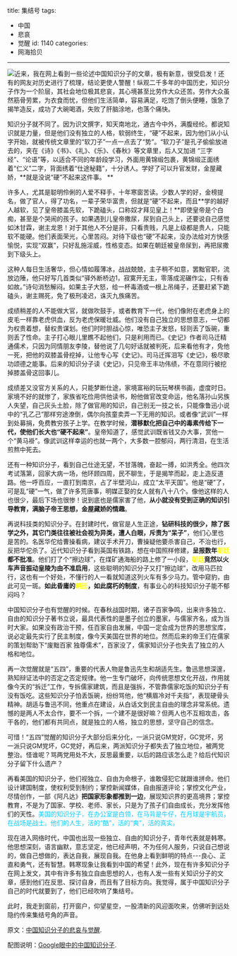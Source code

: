 title: 集结号
tags:
  - 中国
  - 悲哀
  - 觉醒
id: 1140
categories:
  - 网海拾贝
---

[![](http://a.kainy.cn/201006/Google%E7%9C%BC%E4%B8%AD%E7%9A%84%E4%B8%AD%E5%9B%BD%E7%9F%A5%E8%AF%86%E5%88%86%E5%AD%90.png)](http://a.kainy.cn/201006/Google%E7%9C%BC%E4%B8%AD%E7%9A%84%E4%B8%AD%E5%9B%BD%E7%9F%A5%E8%AF%86%E5%88%86%E5%AD%90.png)近来，我在网上看到一些论述中国知识分子的文章，极有新意，很受启发！还有的网友对历史进行了梳理，结论更使人警醒！纵观二千多年的中国历史，知识分子作为一个阶层，其社会地位极其悲哀，其心境甚至比劳作大众还苦。劳作大众虽然筋骨劳累，为衣食而忧，但他们生活简单，容易满足，吃饱了倒头便睡，饿急了揭竿造反，成功了大碗喝酒，失败了肝脑涂地，也落个痛快。

知识分子就不同了。因为识文撰字，知天南地北，通古今中外，满腹经纶。都说知识就是力量，但是他们没有独立的人格，软弱终生，“硬”不起来，因为他们从小认字开始，就被传统文章里的“软刀子”一点一点去了“势”。“软刀子”是孔子偷偷放进去的，夹在《诗》《书》、《礼》、《乐》、《春秋》等文章里，后人又加进 “三字经”、“论语”等，以适合不同的年龄段学习，外面用黄锦缎包裹，黄锦缎正面绣着“仁义”二字，背面绣着“仕途秘籍”，十分诱人。学好了可以升官发财，金屋藏娇，**就是没说“硬”不起来这件事。<!--more-->
**

许多人，尤其是聪明伶俐的人爱不释手，十年寒窗苦读。少数人学的好，金榜提名，做了官人，得了功名，一辈子荣华富贵，但就是“硬”不起来，而且**学的越好人越软，见了皇帝膝盖先软，下跪磕头，口称奴才拜见皇上！**即使皇帝是个白痴，甚至是个哭闹的孩子。如果遇到儿皇帝撒尿，尿到自己头上，还要说自己感觉如沐甘霖，谢主龙恩！对于其他人不分是非，只看贵贱，凡是上级都是贵人，只能软不能硬。他们表面荣光，心里苦闷。对待下级也“硬”不起来，没办法给对方快感愉悦，实现“双赢”，只好乱施淫威，性格变态。如果在朝廷被皇帝尿到，再把尿撒到下级头上。

这种人每日生活奢华，但心情如履薄冰，战战兢兢，主子稍不如意，罢黜官职，流放边陲，他只好写几首类似“驿外断桥边1，寂寞开无主，零落成泥碾作尘，只有香如故。”诗句消愁解闷。如果主子大怒，给一杯毒酒或一根上吊绳子，还要赶紧下跪磕头，谢主赐死，免了极刑凌迟，诛灭九族痛苦。

成绩稍差的人不能做大官，就做吹鼓手，或者教育下一代，他们像附在老虎身上的皮毛一样靠老虎供血，反为老虎保暖壮威。他们没有自己独立的思想意志，一切都为权贵着想，替权贵谋划。他们时时胆战心惊，唯恐主子发怒，轻则丢了饭碗，重则丢了性命。主子打心眼儿里瞧不起他们，只是利用而已。《史记》作者司马迁精通儒术，只因为同情朋友李陵，替他说了几句好话就被判死，后来看他有才，免他一死，把他的双膝盖骨挖掉，让他专心写《史记》。司马迁挥泪写《史记》，极尽歌功颂德之能事。后来的知识分子读《史记》，只见帝王丰功伟绩，不在意同行被挖掉膝盖骨这回事儿。

成绩差又没官方关系的人，只能梦断仕途，家境富裕的玩玩琴棋书画，虚度时日。家境不好的就惨了，家族省吃俭用供他读书，盼他做官改变命运，他名落孙山另族人失望，自己灰头土脸，除了做官用的知识，自己别无一技之长，只能像鲁迅小说中的“孔乙己”那样穷途潦倒，偶尔向孩童卖弄一下无用的知识。或者像“武训”一样到处募捐，免费教穷孩子上学。在教学时候，**潜移默化把自己中的毒素传给下一代，使他们长大也“硬不起来”**。皇帝知道了，感觉武训既省钱又办大事，赏他一个“黄马褂”。像武训这样幸运的也就一两个，大多数一腔郁闷，两行清泪，在生活煎熬中死去。

还有一种知识分子，看到自己仕途无望，不甘落魄，奋起一搏，如洪秀全。他四次考试落第，回家大病一场，他环顾四周，民不聊生，于是揭竿而起，走上造反道路。他一呼百应，一直打到南京，占了半壁河山，成立“太平天国”。他是“硬”了，可是乱“硬”一气，做了许多荒唐事，明媒正娶的女人就有八十八个。像他这样的人也很少，最后下场也很惨！说到底也是儒家害了他，**从小就没有受到正确的知识引导教育，满脑子帝王思想，金屋藏娇的情趣**。

再说科技类的知识分子。在封建时代，做官是人生正途，**钻研科技的很少，除了医学之外，其它门类往往被社会视为异类，遭人白眼，斥责为“呆子”**，他们心里也是苦的。名医华佗给曹操看病，建议手术开刀，曹操疑他要杀害自己，不治也行，反把华佗杀了。近代知识分子看到英国有铁路，想在中国照样修建，**呈报数年<span style="color: #ffff00;">朝廷</span>都不批准**。他们打了个“擦边球”，在煤矿通海船的路上修了一小段，**<span style="color: #ffff00;">朝廷</span>竟然以火车声音振动皇陵为由不准启用**，这些聪明的知识分子又打“擦边球”，改用马匹拉行，这也有一个好处，不懂行的人一看就知道这列火车有多少马力。管中窥豹，由此可见一斑。**如此昏庸的**<span style="color: #ffff00;">**朝廷**</span>**，如此腐朽的制度**，有事业心的科技知识分子能不郁闷吗？

中国知识分子也有觉醒的时候。在春秋战国时期，诸子百家争鸣，出来许多独立、自由的知识分子著书立说，最具代表性的是墨子创立的墨家，与儒家齐名，成为当时大家。如果没有政治干预，任百家自由发展，中国一定会成为世界的思想宝库，说必定最先实行了民主制度，像今天美国在世界的地位。然而后来的帝王们在儒家的策划帮助下“废黜百家 独尊儒术”，百家没了，儒家知识分子也失去了独立的人格和地位。

再一次觉醒就是“五四”，重要的代表人物是鲁迅先生和胡适先生。鲁迅思想深邃，熟知辩证法中的否定之否定规律。他一生专门破坏，向传统思想文化开战，作用就像今天的“拆迁”工作，专拆儒家建筑，而且是强拆，不管靠儒家吃饭的知识分子有没有饭吃。这些知识分子怕丢饭碗，纷纷骂他，他“横眉冷对千夫指”，表现硬骨头精神。胡适与鲁迅不同，他重点在建设，从白话文到民主自由的理念非常系统。遗憾的是两人不太合作，要不一个拆，一个建不是很好嘛？但两人也不互相攻击，各干各的，他们都有共同点，就是独立的人格，独立的思想，坚守自己的信念。

可惜！“五四”觉醒的知识分子大部分后来分化，一派只说GM党好，GC党坏，另一派只说GM党坏，GC党好，再后来，两派知识分子都失去了独立地位，被两党整治。怪谁呢？骂两党用处不大，反思最重要，以后的路应该怎么走？给后代知识分子留下什么遗产？

再看美国的知识分子，他们视独立、自由为命根子，谁敢侵犯它就跟谁拼命。他们设计建国制度，使权利受到制约；掌控新闻媒体，自由报道评论；掌控文化产业，尽情创作，一部《阿凡达》**把国家形象都推到一边**，展现知识界的更高境界；掌控教育，不是为了国家、学校、老师、家长，只是为了孩子们自由成长，充分发挥他们的天性。<span style="color: #00ccff;">美国的知识分子，在办公室是白领，在马背是牛仔，在月球是宇航员，在战场是战士。他们的人生，活的“酷”，活的“爽”，活的真实。</span>

现在进入网络时代，中国也出现一些独立、自由的知识分子，青年代表就是韩寒。他思想深刻，语言幽默，意志坚定，他已经声明，不为任何人服务，只说自己想说的，做自己想做的，表达自我，展现自我。在他身上看到鲜明的特点---良心、正直和勇气，还有智慧。韩寒现象让我看到中国的希望！此外，现在有许多知识分子在网上发文，其中有许多有独立自由思想的人，也有人发一些有关知识分子的文章，感到他们在反思、探讨自身，而且有了目标方向。我觉得，属于中国知识分子自己的时代就要到了，他们已经吹响了集结号。

此时，我走到窗前，打开窗户，仰望星空，一股清新的风迎面吹来，仿佛听到远处隐约传来集结号角的声音。

原文：[中国知识分子的悲哀与觉醒](http://www.my1510.cn/article.php?id=679b9e7e486836d2).

配图说明：[Google眼中的中国知识分子](http://www.google.com/search?sourceid=chrome&amp;ie=UTF-8&amp;q=%E4%B8%AD%E5%9B%BD%E7%9F%A5%E8%AF%86%E5%88%86%E5%AD%90).
